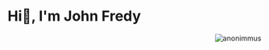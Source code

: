 <div id="cabecera">
      <h1>Hi👋, I'm John Fredy</h1>
      <div id="logo" align="right">
              <img
                   src="https://media.giphy.com/media/ikONXvk02wQmY/giphy.gif"
                   alt="anonimmus"
                />
      </div>
</div>
